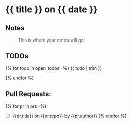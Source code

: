 # {{ title }} on {{ date }}

## Notes

> This is where your notes will go!

## TODOs

{% for todo in open_todos -%}
{{ todo | trim }}

{% endfor %}

## Pull Requests:

{% for pr in prs -%}
* [ ] {{pr.title}} on [{{pr.repo}}]({{pr.url}}) by {{pr.author}}
{% endfor %}
